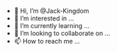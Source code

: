 - 👋 Hi, I’m @Jack-Kingdom
- 👀 I’m interested in ...
- 🌱 I’m currently learning ...
- 💞️ I’m looking to collaborate on ...
- 📫 How to reach me ...

<!---
Jack-Kingdom/Jack-Kingdom is a ✨ special ✨ repository because its `README.md` (this file) appears on your GitHub profile.
You can click the Preview link to take a look at your changes.
--->
